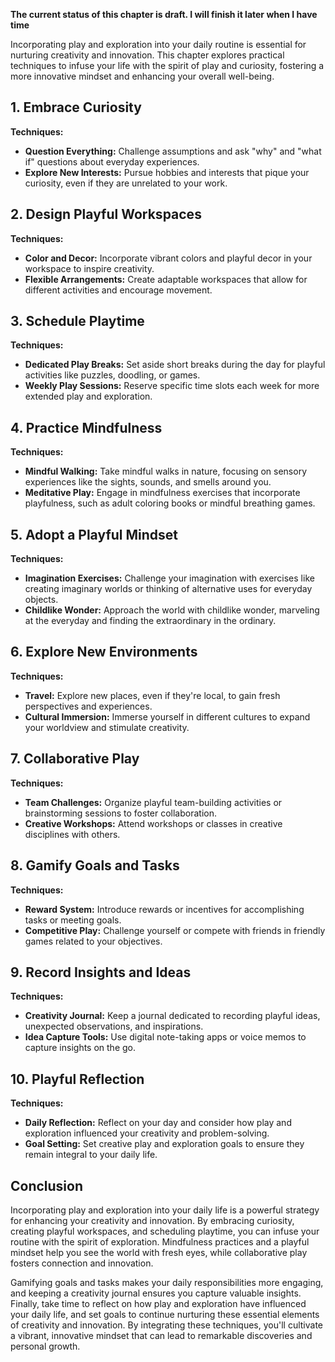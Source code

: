 **The current status of this chapter is draft. I will finish it later when I have time**

Incorporating play and exploration into your daily routine is essential for nurturing creativity and innovation. This chapter explores practical techniques to infuse your life with the spirit of play and curiosity, fostering a more innovative mindset and enhancing your overall well-being.

**1. Embrace Curiosity**
------------------------

**Techniques:**

* **Question Everything:** Challenge assumptions and ask "why" and "what if" questions about everyday experiences.
* **Explore New Interests:** Pursue hobbies and interests that pique your curiosity, even if they are unrelated to your work.

**2. Design Playful Workspaces**
--------------------------------

**Techniques:**

* **Color and Decor:** Incorporate vibrant colors and playful decor in your workspace to inspire creativity.
* **Flexible Arrangements:** Create adaptable workspaces that allow for different activities and encourage movement.

**3. Schedule Playtime**
------------------------

**Techniques:**

* **Dedicated Play Breaks:** Set aside short breaks during the day for playful activities like puzzles, doodling, or games.
* **Weekly Play Sessions:** Reserve specific time slots each week for more extended play and exploration.

**4. Practice Mindfulness**
---------------------------

**Techniques:**

* **Mindful Walking:** Take mindful walks in nature, focusing on sensory experiences like the sights, sounds, and smells around you.
* **Meditative Play:** Engage in mindfulness exercises that incorporate playfulness, such as adult coloring books or mindful breathing games.

**5. Adopt a Playful Mindset**
------------------------------

**Techniques:**

* **Imagination Exercises:** Challenge your imagination with exercises like creating imaginary worlds or thinking of alternative uses for everyday objects.
* **Childlike Wonder:** Approach the world with childlike wonder, marveling at the everyday and finding the extraordinary in the ordinary.

**6. Explore New Environments**
-------------------------------

**Techniques:**

* **Travel:** Explore new places, even if they're local, to gain fresh perspectives and experiences.
* **Cultural Immersion:** Immerse yourself in different cultures to expand your worldview and stimulate creativity.

**7. Collaborative Play**
-------------------------

**Techniques:**

* **Team Challenges:** Organize playful team-building activities or brainstorming sessions to foster collaboration.
* **Creative Workshops:** Attend workshops or classes in creative disciplines with others.

**8. Gamify Goals and Tasks**
-----------------------------

**Techniques:**

* **Reward System:** Introduce rewards or incentives for accomplishing tasks or meeting goals.
* **Competitive Play:** Challenge yourself or compete with friends in friendly games related to your objectives.

**9. Record Insights and Ideas**
--------------------------------

**Techniques:**

* **Creativity Journal:** Keep a journal dedicated to recording playful ideas, unexpected observations, and inspirations.
* **Idea Capture Tools:** Use digital note-taking apps or voice memos to capture insights on the go.

**10. Playful Reflection**
--------------------------

**Techniques:**

* **Daily Reflection:** Reflect on your day and consider how play and exploration influenced your creativity and problem-solving.
* **Goal Setting:** Set creative play and exploration goals to ensure they remain integral to your daily life.

**Conclusion**
--------------

Incorporating play and exploration into your daily life is a powerful strategy for enhancing your creativity and innovation. By embracing curiosity, creating playful workspaces, and scheduling playtime, you can infuse your routine with the spirit of exploration. Mindfulness practices and a playful mindset help you see the world with fresh eyes, while collaborative play fosters connection and innovation.

Gamifying goals and tasks makes your daily responsibilities more engaging, and keeping a creativity journal ensures you capture valuable insights. Finally, take time to reflect on how play and exploration have influenced your daily life, and set goals to continue nurturing these essential elements of creativity and innovation. By integrating these techniques, you'll cultivate a vibrant, innovative mindset that can lead to remarkable discoveries and personal growth.
